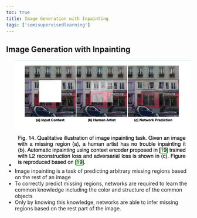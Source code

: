 ```yaml
---
toc: true
title: Image Generation with Inpainting
tags: ['semisupervisedlearning']
---
```


## Image Generation with Inpainting
- ![](../images/img_p15_1.png) 
- Image inpainting is a task of predicting arbitrary missing regions based on the rest of an image 
- To correctly predict missing regions, networks are required to learn the common knowledge including the color and structure of the common objects 
- Only by knowing this knowledge, networks are able to infer missing regions based on the rest part of the image.




